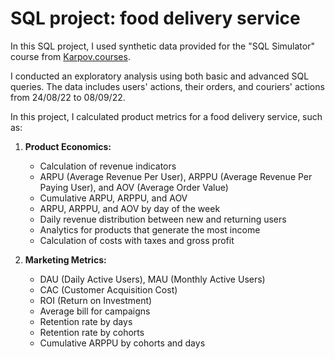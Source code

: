 # SQL project: food delivery service

In this SQL project, I used synthetic data provided for the "SQL Simulator" course from [Karpov.courses](https://karpov.courses/).   

I conducted an exploratory analysis using both basic and advanced SQL queries. 
The data includes users' actions, their orders, and couriers' actions from 24/08/22 to 08/09/22.

In this project, I calculated product metrics for a food delivery service, such as:

1. **Product Economics:**
   - Calculation of revenue indicators
   - ARPU (Average Revenue Per User), ARPPU (Average Revenue Per Paying User), and AOV (Average Order Value)
   - Cumulative ARPU, ARPPU, and AOV
   - ARPU, ARPPU, and AOV by day of the week
   - Daily revenue distribution between new and returning users
   - Analytics for products that generate the most income
   - Calculation of costs with taxes and gross profit

2. **Marketing Metrics:**
   - DAU (Daily Active Users), MAU (Monthly Active Users)
   - CAC (Customer Acquisition Cost)
   - ROI (Return on Investment)
   - Average bill for campaigns
   - Retention rate by days
   - Retention rate by cohorts
   - Cumulative ARPPU by cohorts and days

